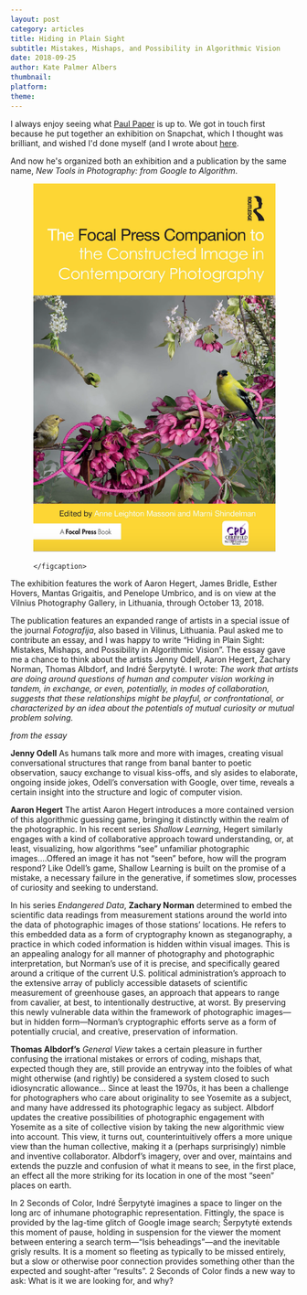 ```yaml
---
layout: post
category: articles
title: Hiding in Plain Sight
subtitle: Mistakes, Mishaps, and Possibility in Algorithmic Vision
date: 2018-09-25
author: Kate Palmer Albers
thumbnail: 
platform: 
theme:
---
```


I always enjoy seeing what [Paul Paper](www.itismyparty.org/) is up to. We got in touch first because he put together an exhibition on Snapchat, which I thought was brilliant, and wished I'd done myself (and I wrote about [here](http://circulationexchange.org/articles/digital_materiality.html). 

And now he's organized both an exhibition and a publication by the same name, *New Tools in Photography: from Google to Algorithm*. 

<figure class="figure-sm">
	<img src="../assets/images/schematic_traces/constructed_image.png" alt="Contstructed Image cover" />
	<figcaption>
	
	</figcaption>
</figure>


The exhibition features the work of Aaron Hegert, James Bridle, Esther Hovers, Mantas Grigaitis, and Penelope Umbrico, and is on view at the Vilnius Photography Gallery, in Lithuania, through October 13, 2018. 

The publication features an expanded range of artists in a special issue of the journal *Fotografija*, also based in Vilinus, Lithuania. Paul asked me to contribute an essay, and I was happy to write “Hiding in Plain Sight: Mistakes, Mishaps, and Possibility in Algorithmic Vision”. 
The essay gave me a chance to think about the artists Jenny Odell, Aaron Hegert, Zachary Norman, Thomas Albdorf, and Indré Šerpytytė. I wrote: *The work that artists are doing around questions of human and computer vision working in tandem, in exchange, or even, potentially, in modes of collaboration, suggests that these relationships might be playful, or confrontational, or characterized by an idea about the potentials of mutual curiosity or mutual problem solving.*

*from the essay*

**Jenny Odell**
As humans talk more and more with images, creating visual conversational structures that range from banal banter to poetic observation, saucy exchange to visual kiss-offs, and sly asides to elaborate, ongoing inside jokes, Odell’s conversation with Google, over time, reveals a certain insight into the structure and logic of computer vision. 

**Aaron Hegert**
The artist Aaron Hegert introduces a more contained version of this algorithmic guessing game, bringing it distinctly within the realm of the photographic. In his recent series *Shallow Learning*, Hegert similarly engages with a kind of collaborative approach toward understanding, or, at least, visualizing, how algorithms “see” unfamiliar photographic images....Offered an image it has not “seen” before, how will the program respond? Like Odell’s game, Shallow Learning is built on the promise of a mistake, a necessary failure in the generative, if sometimes slow, processes of curiosity and seeking to understand.  

In his series *Endangered Data*, **Zachary Norman** determined to embed the scientific data readings from measurement stations around the world into the data of photographic images of those stations’ locations. He refers to this embedded data as a form of cryptography known as steganography, a practice in which coded information is hidden within visual images. This is an appealing analogy for all manner of photography and photographic interpretation, but Norman’s use of it is precise, and specifically geared around a critique of the current U.S. political administration’s approach to the extensive array of publicly accessible datasets of scientific measurement of greenhouse gases, an approach that appears to range from cavalier, at best, to intentionally destructive, at worst. By preserving this newly vulnerable data within the framework of photographic images—but in hidden form—Norman’s cryptographic efforts serve as a form of potentially crucial, and creative, preservation of information. 

**Thomas Albdorf’s** *General View* takes a certain pleasure in further confusing the irrational mistakes or errors of coding, mishaps that, expected though they are, still provide an entryway into the foibles of what might otherwise (and rightly) be considered a system closed to such idiosyncratic allowance... Since at least the 1970s, it has been a challenge for photographers who care about originality to see Yosemite as a subject, and many have addressed its photographic legacy as subject. Albdorf updates the creative possibilities of photographic engagement with Yosemite as a site of collective vision by taking the new algorithmic view into account. This view, it turns out, counterintuitively offers a more unique view than the human collective, making it a (perhaps surprisingly) nimble and inventive collaborator. Albdorf’s imagery, over and over, maintains and extends the puzzle and confusion of what it means to see, in the first place, an effect all the more striking for its location in one of the most “seen” places on earth. 

In 2 Seconds of Color, Indré Šerpytytė imagines a space to linger on the long arc of inhumane photographic representation. Fittingly, the space is provided by the lag-time glitch of Google image search; Šerpytytė extends this moment of pause, holding in suspension for the viewer the moment between entering a search term—“Isis beheadings”—and the inevitable grisly results. It is a moment so fleeting as typically to be missed entirely, but a slow or otherwise poor connection provides something other than the expected and sought-after “results”. 2 Seconds of Color finds a new way to ask: What is it we are looking for, and why?

 